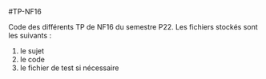#TP-NF16

Code des différents TP de NF16 du semestre P22.
Les fichiers stockés sont les suivants :
1. le sujet
2. le code
3. le fichier de test si nécessaire